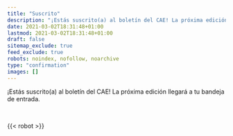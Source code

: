 ```yaml
---
title: "Suscrito"
description: "¡Estás suscrito(a) al boletín del CAE! La próxima edición llegará a tu bandeja de entrada."
date: 2021-03-02T18:31:48+01:00
lastmod: 2021-03-02T18:31:48+01:00
draft: false
sitemap_exclude: true
feed_exclude: true
robots: noindex, nofollow, noarchive
type: "confirmation"
images: []
---
```


¡Estás suscrito(a) al boletín del CAE! La próxima edición llegará a tu bandeja de entrada.

<br>

{{< robot >}}
